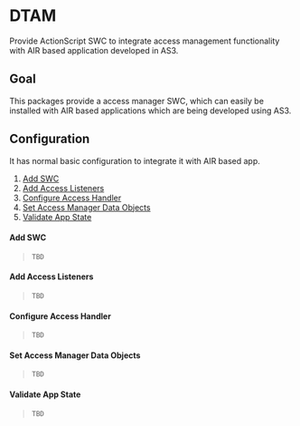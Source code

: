 # DTAM

Provide ActionScript SWC to integrate access management functionality with AIR based application developed in AS3.

## Goal

This packages provide a access manager SWC, which can easily be installed with AIR based applications which are being developed using AS3.

## Configuration 

It has normal basic configuration to integrate it with AIR based app. 

1. [Add SWC](#add-swc)
2. [Add Access Listeners](#add-access-listeners)
3. [Configure Access Handler](#configure-access-handler)
4. [Set Access Manager Data Objects](#set-access-manager-data-objects)
5. [Validate App State](#validate-app-state)

#### Add SWC

>`TBD`

#### Add Access Listeners

>`TBD`

#### Configure Access Handler

>`TBD`

#### Set Access Manager Data Objects

>`TBD`

#### Validate App State

>`TBD`


